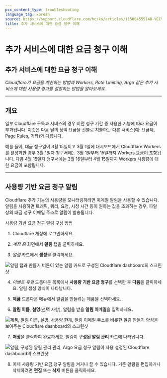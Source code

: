```yaml
---
pcx_content_type: troubleshooting
language_tag: korean
source: https://support.cloudflare.com/hc/ko/articles/115004555148-%EC%B6%94%EA%B0%80-%EC%84%9C%EB%B9%84%EC%8A%A4%EC%97%90-%EB%8C%80%ED%95%9C-%EC%9A%94%EA%B8%88-%EC%B2%AD%EA%B5%AC-%EC%9D%B4%ED%95%B4
title: 추가 서비스에 대한 요금 청구 이해
---
```


# 추가 서비스에 대한 요금 청구 이해

## 추가 서비스에 대한 요금 청구 이해

_Cloudflare가 요금을 계산하는 방법과 Workers, Rate Limiting, Argo 같은 추가 서비스에 대한 사용량 경고를 설정하는 방법을 알아보세요._

___

## 개요

일부 Cloudflare 구독과 서비스의 경우 이전 청구 기간 중 사용한 기능에 따라 요금이 부과됩니다. 이것은 다음 달의 정액 요금을 선불로 지불하는 다른 서비스(예: 요금제, Page Rules, 기타)와 다릅니다.

예를 들어, 대금 청구일이 3월 15일이고 3월 1일에 대시보드에서 Cloudflare Workers를 활성화한 경우 3월 1일자 청구서에는 3월 1일부터 15일까지 Workers 요금이 포함됩니다. 다음 4월 15일자 청구서에는 3월 16일부터 4월 15일까지 Workers 사용량에 대한 요금이 포함됩니다.

___

## 사용량 기반 요금 청구 알림

Cloudflare 추가 기능의 사용량을 모니터링하려면 이메일 알림을 사용할 수 있습니다. 알림을 사용하면 트래픽, 쿼리, 요청, 시청 시간 등이 원하는 값을 초과하는 경우, 파일 상의 대금 청구 이메일 주소로 알림이 발송됩니다.

사용량 기반 요금 청구 알림 구성 방법

1. Cloudflare 계정에 로그인하세요.

2. _계정 홈_ 화면에서 **알림** 탭을 클릭하세요.

3. _알림_ 카드에서 **생성**을 클릭하세요.

![알림 탭과 만들기 버튼이 있는 알림 카드로 구성된 Cloudflare dashboard의 스크린샷](/images/support/ubb_create_notification.png)

4. _이벤트 유형_ 드롭다운 목록에서 **사용량 기반 요금 청구**를 선택한 후 **다음**을 클릭하세요. 알림 생성 양식이 나타납니다. 

5. **제품** 드롭다운 메뉴에서 알림을 만들려는 제품을 선택하세요.

6. **알림 이름**, **설명**(선택 사항), 알림을 받을 **알림 이메일**을 입력하세요.

![제품, 알림 이름, 설명, 사용량 한계, 알림 이메일 주소를 비롯한 알림 만들기 양식을 보여주는 Cloudflare dashboard의 스크린샷](/images/support/ubb_create_notification_form.png)

7. **저장**을 클릭하여 완료하세요. 알림이 **구성된 알림 관리** 카드에 나타납니다.

![알림, 구성된 알림 관리 관리, Argo 요금 청구 알림이 사용 설정된 Cloudflare dashboard의 스크린샷](/images/support/ubb_notification_enabled.png)

8. 이제 사용량 기반 요금 청구 알림을 켜거나 끌 수 있습니다. 기존 알림을 편집하거나 삭제하려면 **편집** 또는 **삭제** 버튼을 클릭하세요.
